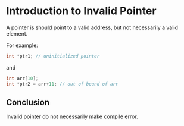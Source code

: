 # Introduction to Invalid Pointer

A pointer is should point to a valid address, but not necessarily a valid element.

For example:

```cpp
int *ptr1; // uninitialized pointer
```

and

```cpp
int arr[10];
int *ptr2 = arr+11; // out of bound of arr
```

## Conclusion

Invalid pointer do not necessarily make compile error.

